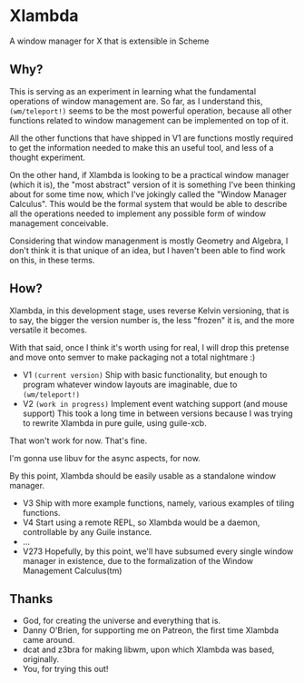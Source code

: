 # Xlambda

A window manager for X that is extensible in Scheme

## Why?
This is serving as an experiment in learning what the fundamental operations of window management
are. So far, as I understand this, `(wm/teleport!)` seems to be the most powerful operation,
because all other functions related to window management can be implemented on top of it.

All the other functions that have shipped in V1 are functions mostly required to get the
information needed to make this an useful tool, and less of a thought experiment.

On the other hand, if Xlambda is looking to be a practical window manager (which it is), the "most abstract" version of it is something I've been thinking about for some time now, which I've jokingly called the "Window Manager Calculus". This would be the formal system that would be able to describe all the operations needed to implement any possible form of window management conceivable.

Considering that window managenment is mostly Geometry and Algebra, I don't think it is that
unique of an idea, but I haven't been able to find work on this, in these terms.

## How?
Xlambda, in this development stage, uses reverse Kelvin versioning, that is to say, the bigger the version number is,
the less "frozen" it is, and the more versatile it becomes.

With that said, once I think it's worth using for real, I will drop this pretense and move onto semver to make packaging not a total nightmare :)

* V1 `(current version)`
Ship with basic functionality, but enough to program whatever window layouts are imaginable,
due to `(wm/teleport!)`
* V2 `(work in progress)`
Implement event watching support (and mouse support)
This took a long time in between versions because I was trying to rewrite Xlambda in pure guile, using guile-xcb.

That won't work for now. That's fine.

I'm gonna use libuv for the async aspects, for now.

By this point, Xlambda should be easily usable as a standalone window manager.
* V3
Ship with more example functions, namely, various examples of tiling functions.
* V4
Start using a remote REPL, so Xlambda would be a daemon, controllable by any Guile instance.
* ...
* V273
Hopefully, by this point, we'll have subsumed every single window manager in existence,
due to the formalization of the Window Management Calculus(tm)

## Thanks
* God, for creating the universe and everything that is.
* Danny O'Brien, for supporting me on Patreon, the first time Xlambda came around.
* dcat and z3bra for making libwm, upon which Xlambda was based, originally.
* You, for trying this out!
